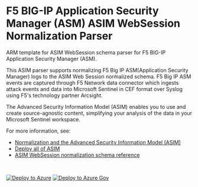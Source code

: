 # F5 BIG-IP Application Security Manager (ASM) ASIM WebSession Normalization Parser

ARM template for ASIM WebSession schema parser for F5 BIG-IP Application Security Manager (ASM).

This ASIM parser supports normalizing F5 Big IP ASM(Application Security Manager) logs to the ASIM Web Session normalized schema. F5 Big IP ASM events are captured through F5 Network data connector which ingests attack events and data into Microsoft Sentinel in CEF format over Syslog using F5's technology partner Arcsight.


The Advanced Security Information Model (ASIM) enables you to use and create source-agnostic content, simplifying your analysis of the data in your Microsoft Sentinel workspace.

For more information, see:

- [Normalization and the Advanced Security Information Model (ASIM)](https://aka.ms/AboutASIM)
- [Deploy all of ASIM](https://aka.ms/DeployASIM)
- [ASIM WebSession normalization schema reference](https://aka.ms/ASimWebSessionDoc)

<br>

[![Deploy to Azure](https://aka.ms/deploytoazurebutton)](https://portal.azure.com/#create/Microsoft.Template/uri/https%3A%2F%2Fraw.githubusercontent.com%2FAzure%2FAzure-Sentinel%2Fmaster%2FParsers%2FASimWebSession%2FARM%2FASimWebSessionF5ASM%2FASimWebSessionF5ASM.json) [![Deploy to Azure Gov](https://aka.ms/deploytoazuregovbutton)](https://portal.azure.us/#create/Microsoft.Template/uri/https%3A%2F%2Fraw.githubusercontent.com%2FAzure%2FAzure-Sentinel%2Fmaster%2FParsers%2FASimWebSession%2FARM%2FASimWebSessionF5ASM%2FASimWebSessionF5ASM.json)
